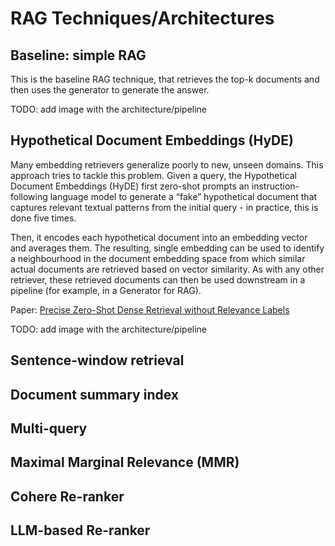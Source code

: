# RAG Techniques/Architectures


## Baseline: simple RAG

This is the baseline RAG technique, that retrieves the top-k documents and then uses 
the generator to generate the answer. 

TODO: add image with the architecture/pipeline

## Hypothetical Document Embeddings (HyDE)

Many embedding retrievers generalize poorly to new, unseen domains. This approach tries to tackle this problem. 
Given a query, the Hypothetical Document Embeddings (HyDE) first zero-shot prompts an instruction-following language model 
to generate a “fake” hypothetical document that captures relevant textual patterns from the initial query - 
in practice, this is done five times. 

Then, it encodes each hypothetical document into an embedding vector and averages them. The resulting, single embedding 
can be used to identify a neighbourhood in the document embedding space from which similar actual documents are 
retrieved based on vector similarity. As with any other retriever, these retrieved documents can then be used 
downstream in a pipeline (for example, in a Generator for RAG). 

Paper: [Precise Zero-Shot Dense Retrieval without Relevance Labels](https://aclanthology.org/2023.acl-long.99.pdf)

TODO: add image with the architecture/pipeline


## Sentence-window retrieval
## Document summary index
## Multi-query
## Maximal Marginal Relevance (MMR) 
## Cohere Re-ranker 
## LLM-based Re-ranker